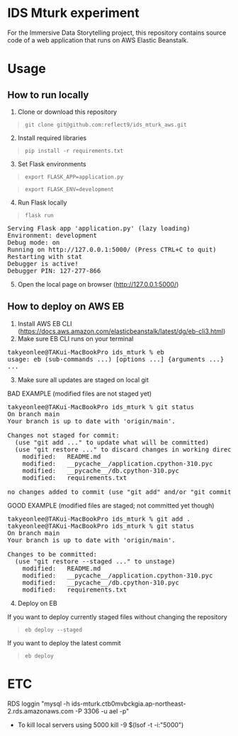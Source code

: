 # IDS Mturk experiment
For the Immersive Data Storytelling project, this repository contains source code of a web application that runs on AWS Elastic Beanstalk. 

# Usage
## How to run locally
1. Clone or download this repository
> `git clone git@github.com:reflect9/ids_mturk_aws.git`
2. Install required libraries
> `pip install -r requirements.txt`
3. Set Flask environments
> `export FLASK_APP=application.py`

> `export FLASK_ENV=development`
4. Run Flask locally
> `flask run`
<pre>
Serving Flask app 'application.py' (lazy loading) 
Environment: development 
Debug mode: on 
Running on http://127.0.0.1:5000/ (Press CTRL+C to quit) 
Restarting with stat
Debugger is active!
Debugger PIN: 127-277-866
</pre>
5. Open the local page on browser (http://127.0.0.1:5000/)

## How to deploy on AWS EB
1. Install AWS EB CLI (https://docs.aws.amazon.com/elasticbeanstalk/latest/dg/eb-cli3.html)
2. Make sure EB CLI runs on your terminal
<pre>
takyeonlee@TAKui-MacBookPro ids_mturk % eb
usage: eb (sub-commands ...) [options ...] {arguments ...}
...
</pre>
3. Make sure all updates are staged on local git

BAD EXAMPLE (modified files are not staged yet)
<pre>
takyeonlee@TAKui-MacBookPro ids_mturk % git status
On branch main
Your branch is up to date with 'origin/main'.

Changes not staged for commit:
  (use "git add <file>..." to update what will be committed)
  (use "git restore <file>..." to discard changes in working directory)
	modified:   README.md
	modified:   __pycache__/application.cpython-310.pyc
	modified:   __pycache__/db.cpython-310.pyc
	modified:   requirements.txt

no changes added to commit (use "git add" and/or "git commit -a")
</pre>

GOOD EXAMPLE (modified files are staged; not committed yet though)
<pre>
takyeonlee@TAKui-MacBookPro ids_mturk % git add .
takyeonlee@TAKui-MacBookPro ids_mturk % git status
On branch main
Your branch is up to date with 'origin/main'.

Changes to be committed:
  (use "git restore --staged <file>..." to unstage)
	modified:   README.md
	modified:   __pycache__/application.cpython-310.pyc
	modified:   __pycache__/db.cpython-310.pyc
	modified:   requirements.txt
</pre>

4. Deploy on EB 

If you want to deploy currently staged files without changing the repository
> `eb deploy --staged`

If you want to deploy the latest commit
> `eb deploy`



# ETC 

RDS loggin 
"mysql -h ids-mturk.ctb0mvbckgia.ap-northeast-2.rds.amazonaws.com -P 3306 -u ael -p"


- To kill local servers using 5000
kill -9 $(lsof -t -i:"5000")